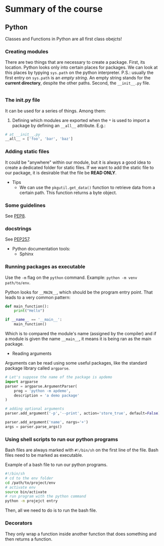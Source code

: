 # Summary of the course

## Python

Classes and Functions in Python are all first class obejcts!

### Creating modules

There are two things that are necessary to create a package. First, its location. Python looks only into certain places for packages. We can look at this places by typying `sys.path` on the python interpreter. P.S.: usually the first entry on `sys.path` is an *empty string*. An empty string stands for the **current directory**, despite the other paths. Second, the `__init__.py` file.

```python

```

### The __init__.py file

It can be used for a series of things. Among them:

1. Defining which modules are exported when the `*` is used to import a package by defining an `__all__` attribute. E.g.:

```python
# at __init__.py
__all__ = ['foo', 'bar', 'baz']
```

### Adding static files

It could be "anywhere" within our module, but it is always a good idea to create a dedicated folder for static files. If we want to add the static file to our package, it is desirable that the file be **READ ONLY**.

- Tips
  - We can use the `pkgutil.get_data()` function to retrieve data from a certain path. This function returns a byte object.

### Some guidelines

See [PEP8](https://www.python.org/dev/peps/pep-0008/).

### docstrings

See [PEP257](https://www.python.org/dev/peps/pep-0257/).

- Python documentation tools:
  - Sphinx

### Running packages as executable

Use the `-m` flag on the `python` command. Example: `python -m venv path/to/env`.

Python looks for `__MAIN__`, which should be the program entry point. That leads to a very common pattern:

```python
def main_function():
    print("Hello")

if __name__ == '__main__':
    main_function()
```

Which is to compared the module's name (assigned by the compiler) and if a module is given the name `__main__`, it means it is being ran as the main package.

- Reading arguments

Arguments can be read using some useful packages, like the standard package library called `argparse`.

```python
# Let's suppose the name of the package is apdemo
import argparse
parser = argparse.ArgumentParser(
    prog = 'python -m apdemo',
    description = 'a demo package'
)

# adding optional arguments
parser.add_argument('-p','--print', action='store_true', default=False)

parser.add_argument('name', nargs='+')
args = parser.parse_args()
```

### Using shell scripts to run our python programs

Bash files are always marked with `#!/bin/sh` on the first line of the file.
Bash files need to be marked as executable.

Example of a bash file to run our python programs.

```bash
#!/bin/sh
# cd to the env folder
cd /path/to/project/env
# activate env
source bin/activate
# run program with the python command
python -m projejct entry
```

Then, all we need to do is to run the bash file.

### Decorators

They only wrap a function inside another function that does something and then returns a function.
